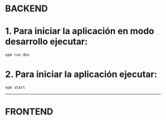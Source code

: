 # BACKEND
# 1. Para iniciar la aplicación en modo desarrollo ejecutar:
    npm run dev
# 2. Para iniciar la aplicación ejecutar:
    npm start

------------------------------------------
# FRONTEND